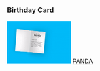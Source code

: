 <h3>Birthday Card</h3>
<a href= "https://github1s.com/mdfaisalkhan/CSS-Art/tree/main"><img src="Gif/Bday Card.gif" alt="" height=100 width=150></a>
<a href= "CSS_PANDA.html"> PANDA</a>

